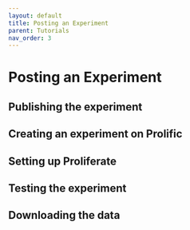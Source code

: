```yaml
---
layout: default
title: Posting an Experiment
parent: Tutorials
nav_order: 3
---
```


# Posting an Experiment

## Publishing the experiment

## Creating an experiment on Prolific

## Setting up Proliferate

## Testing the experiment

## Downloading the data

